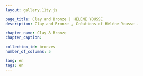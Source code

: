```yaml
---
layout: gallery.11ty.js

page_title: Clay and Bronze | HÉLÈNE YOUSSE
description: Clay and Bronze , Créations of Hélène Yousse .

chapter_name: Clay & Bronze
chapter_caption:

collection_id: bronzes
number_of_columns: 5

lang: en
tags: en
---
```


